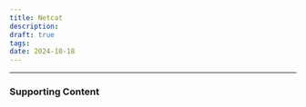 ```yaml
---
title: Netcat
description: 
draft: true
tags: 
date: 2024-10-18
---
```






---
### Supporting Content
